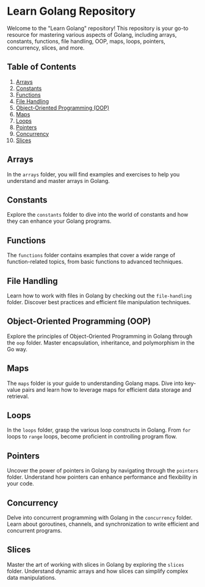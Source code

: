 # Learn Golang Repository

Welcome to the "Learn Golang" repository! This repository is your go-to resource for mastering various aspects of Golang, including arrays, constants, functions, file handling, OOP, maps, loops, pointers, concurrency, slices, and more.

## Table of Contents

1. [Arrays](#arrays)
2. [Constants](#constants)
3. [Functions](#functions)
4. [File Handling](#file-handling)
5. [Object-Oriented Programming (OOP)](#oop)
6. [Maps](#maps)
7. [Loops](#loops)
8. [Pointers](#pointers)
9. [Concurrency](#concurrency)
10. [Slices](#slices)

## Arrays

In the `arrays` folder, you will find examples and exercises to help you understand and master arrays in Golang.

## Constants

Explore the `constants` folder to dive into the world of constants and how they can enhance your Golang programs.

## Functions

The `functions` folder contains examples that cover a wide range of function-related topics, from basic functions to advanced techniques.

## File Handling

Learn how to work with files in Golang by checking out the `file-handling` folder. Discover best practices and efficient file manipulation techniques.

## Object-Oriented Programming (OOP)

Explore the principles of Object-Oriented Programming in Golang through the `oop` folder. Master encapsulation, inheritance, and polymorphism in the Go way.

## Maps

The `maps` folder is your guide to understanding Golang maps. Dive into key-value pairs and learn how to leverage maps for efficient data storage and retrieval.

## Loops

In the `loops` folder, grasp the various loop constructs in Golang. From `for` loops to `range` loops, become proficient in controlling program flow.

## Pointers

Uncover the power of pointers in Golang by navigating through the `pointers` folder. Understand how pointers can enhance performance and flexibility in your code.

## Concurrency

Delve into concurrent programming with Golang in the `concurrency` folder. Learn about goroutines, channels, and synchronization to write efficient and concurrent programs.

## Slices

Master the art of working with slices in Golang by exploring the `slices` folder. Understand dynamic arrays and how slices can simplify complex data manipulations.

